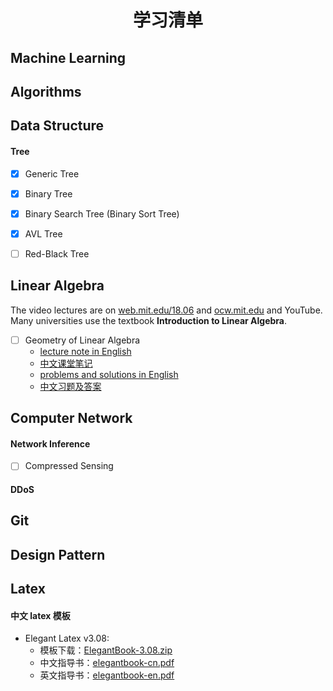 # <center>学习清单</center>



## Machine Learning



## Algorithms



## Data Structure

#### Tree

- [x] Generic Tree

- [x] Binary Tree

- [x] Binary Search Tree (Binary Sort Tree)

- [x] AVL Tree

- [ ] Red-Black Tree



## Linear Algebra

The video lectures are on [web.mit.edu/18.06](http://web.mit.edu/18.06/www/) and [ocw.mit.edu](http://ocw.mit.edu/courses/mathematics/18-06sc-linear-algebra-fall-2011/) and YouTube. Many universities use the textbook **Introduction to Linear Algebra**.

- [ ] Geometry of Linear Algebra
  - [lecture note in English](./linear-algebra/01-geometry-of-linear-algebra.pdf)
  - [中文课堂笔记]()
  - [problems and solutions in English](./linear-algebra/01-problems-and-solutions.pdf)
  - [中文习题及答案]()

## Computer Network

#### Network Inference

- [ ] Compressed Sensing



#### DDoS



## Git



## Design Pattern





## Latex

#### 中文 latex 模板

- Elegant Latex v3.08: 
  - 模板下载：[ElegantBook-3.08.zip](./latex/ElegantBook/ElegantBook-3.08.zip)
  - 中文指导书：[elegantbook-cn.pdf](./latex/ElegantBook/elegantbook-cn.pdf)
  - 英文指导书：[elegantbook-en.pdf](./latex/ElegantBook/elegantbook-en.pdf)